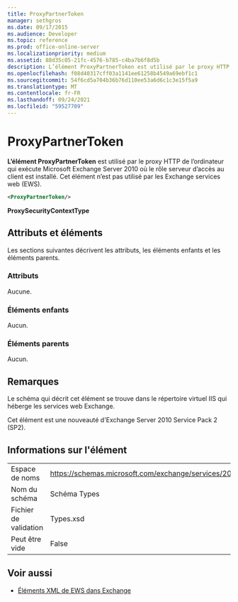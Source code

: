 ```yaml
---
title: ProxyPartnerToken
manager: sethgros
ms.date: 09/17/2015
ms.audience: Developer
ms.topic: reference
ms.prod: office-online-server
ms.localizationpriority: medium
ms.assetid: 88d35c05-21fc-4576-b785-c4ba7b6f8d5b
description: L’élément ProxyPartnerToken est utilisé par le proxy HTTP de l’ordinateur qui exécute Microsoft Exchange Server 2010 sur qui le rôle serveur d’accès au client est installé. Cet élément n’est pas utilisé par les Exchange services web (EWS).
ms.openlocfilehash: f08d40317cff03a1141ee61258b4549a69ebf1c1
ms.sourcegitcommit: 54f6cd5a704b36b76d110ee53a6d6c1c3e15f5a9
ms.translationtype: MT
ms.contentlocale: fr-FR
ms.lasthandoff: 09/24/2021
ms.locfileid: "59527709"
---
```

# <a name="proxypartnertoken"></a>ProxyPartnerToken

**L’élément ProxyPartnerToken** est utilisé par le proxy HTTP de l’ordinateur qui exécute Microsoft Exchange Server 2010 où le rôle serveur d’accès au client est installé. Cet élément n’est pas utilisé par les Exchange services web (EWS). 
  
```XML
<ProxyPartnerToken/>
```

 **ProxySecurityContextType**
## <a name="attributes-and-elements"></a>Attributs et éléments

Les sections suivantes décrivent les attributs, les éléments enfants et les éléments parents.
  
### <a name="attributes"></a>Attributs

Aucune.
  
### <a name="child-elements"></a>Éléments enfants

Aucun.
  
### <a name="parent-elements"></a>Éléments parents

Aucun.
  
## <a name="remarks"></a>Remarques

Le schéma qui décrit cet élément se trouve dans le répertoire virtuel IIS qui héberge les services web Exchange.
  
Cet élément est une nouveauté d'Exchange Server 2010 Service Pack 2 (SP2).
  
## <a name="element-information"></a>Informations sur l'élément

|||
|:-----|:-----|
|Espace de noms  <br/> |https://schemas.microsoft.com/exchange/services/2006/types  <br/> |
|Nom du schéma  <br/> |Schéma Types  <br/> |
|Fichier de validation  <br/> |Types.xsd  <br/> |
|Peut être vide  <br/> |False  <br/> |
   
## <a name="see-also"></a>Voir aussi



- [Éléments XML de EWS dans Exchange](ews-xml-elements-in-exchange.md)

